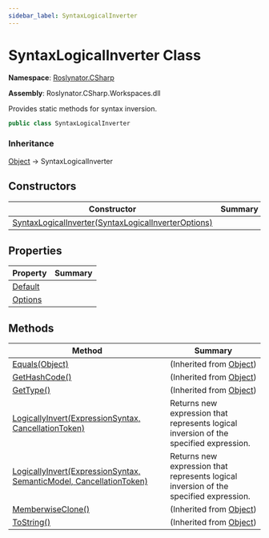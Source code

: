 ```yaml
---
sidebar_label: SyntaxLogicalInverter
---
```


# SyntaxLogicalInverter Class

**Namespace**: [Roslynator.CSharp](../index.md)

**Assembly**: Roslynator\.CSharp\.Workspaces\.dll

  
Provides static methods for syntax inversion\.

```csharp
public class SyntaxLogicalInverter
```

### Inheritance

[Object](https://docs.microsoft.com/en-us/dotnet/api/system.object) &#x2192; SyntaxLogicalInverter

## Constructors

| Constructor | Summary |
| ----------- | ------- |
| [SyntaxLogicalInverter(SyntaxLogicalInverterOptions)](-ctor/index.md) | |

## Properties

| Property | Summary |
| -------- | ------- |
| [Default](Default/index.md) | |
| [Options](Options/index.md) | |

## Methods

| Method | Summary |
| ------ | ------- |
| [Equals(Object)](https://docs.microsoft.com/en-us/dotnet/api/system.object.equals) |  \(Inherited from [Object](https://docs.microsoft.com/en-us/dotnet/api/system.object)\) |
| [GetHashCode()](https://docs.microsoft.com/en-us/dotnet/api/system.object.gethashcode) |  \(Inherited from [Object](https://docs.microsoft.com/en-us/dotnet/api/system.object)\) |
| [GetType()](https://docs.microsoft.com/en-us/dotnet/api/system.object.gettype) |  \(Inherited from [Object](https://docs.microsoft.com/en-us/dotnet/api/system.object)\) |
| [LogicallyInvert(ExpressionSyntax, CancellationToken)](LogicallyInvert/index.md#3557862531) | Returns new expression that represents logical inversion of the specified expression\. |
| [LogicallyInvert(ExpressionSyntax, SemanticModel, CancellationToken)](LogicallyInvert/index.md#1171822982) | Returns new expression that represents logical inversion of the specified expression\. |
| [MemberwiseClone()](https://docs.microsoft.com/en-us/dotnet/api/system.object.memberwiseclone) |  \(Inherited from [Object](https://docs.microsoft.com/en-us/dotnet/api/system.object)\) |
| [ToString()](https://docs.microsoft.com/en-us/dotnet/api/system.object.tostring) |  \(Inherited from [Object](https://docs.microsoft.com/en-us/dotnet/api/system.object)\) |

